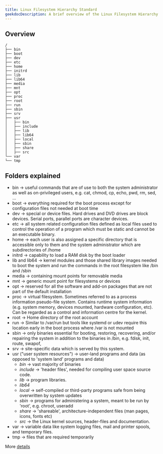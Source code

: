 ```yaml
---
title: Linux Filesystem Hierarchy Standard
geekdocDescription: A brief overview of the Linux Filesystem Hierarchy Standard
---
```


## Overview

```
/
├── bin
├── boot
├── dev
├── etc
├── home
├── initrd
├── lib
├── lib64
├── media
├── mnt
├── opt
├── proc
├── root
├── run
├── sbin
├── srv
├── usr
│   ├── bin
│   ├── include
│   ├── lib
│   ├── lib64
│   ├── local
│   ├── sbin
│   ├── share
│   ├── src
└── var
└── tmp
```

## Folders explained

- bin &rarr; useful commands that are of use to both the system administrator as well as on-privileged users, e.g. cat, chmod, cp, echo, pwd, rm, sed, ...
- boot &rarr; everything required for the boot process except for configuration files not needed at boot time
- dev &rarr; special or device files. Hard drives and DVD drives are block devices. Serial ports, parallel ports are character devices.
- etc &rarr; all system related configuration files defined as local files used to control the operation of a program which must be static and cannot be an executable binary.
- home &rarr; each user is also assigned a specific directory that is accessible only to them and the system administrator which are subdirectories of /home
- initrd &rarr; capability to load a RAM disk by the boot loader
- lib and lib64 &rarr; kernel modules and those shared library images needed to boot the system and run the commands in the root filesystem like /bin and /sbin
- media &rarr; containing mount points for removable media
- mnt &rarr; generic mount point for filesystems or devices
- opt &rarr; reserved for all the software and add-on packages that are not part of the default installation
- proc &rarr; virtual filesystem. Sometimes referred to as a process information pseudo-file system. Contains runtime system information (e.g. system memory, devices mounted, hardware configuration, etc). Can be regarded as a control and information centre for the kernel.
- root &rarr; Home directory of the root account
- run &rarr; Similar to /var/run but tools like systemd or udev require this location early in the boot process where /var is not mounted
- sbin &rarr; only binaries essential for booting, restoring, recovering, and/or repairing the system in addition to the binaries in /bin, e.g. fdisk, init, route, swapof,
- srv &rarr; site-specific data which is served by this system.
- usr ("user system resources") &rarr; user-land programs and data (as opposed to 'system land' programs and data)
  - _bin_ &rarr; vast majority of binaries
  - _include_ &rarr; 'header files', needed for compiling user space source code.
  - _lib_ &rarr; program libraries.
  - _lib64_
  - _local_ &rarr; self-compiled or third-party programs safe from being overwritten by system updates
  - _sbin_ &rarr; programs for administering a system, meant to be run by 'root', e.g. chroot, useradd
  - _share_ &rarr; 'shareable', architecture-independent files (man pages, icons, fonts etc)
  - _src_ &rarr; the Linux kernel sources, header-files and documentation.
- var &rarr; variable data like system logging files, mail and printer spools, and temporary files.
- tmp &rarr; files that are required temporarily

More [details](https://www.tldp.org/LDP/Linux-Filesystem-Hierarchy/html/)
